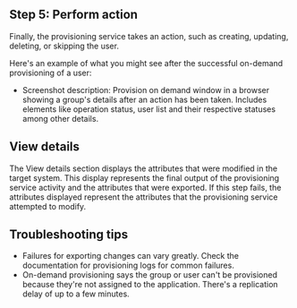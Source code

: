 ## Step 5: Perform action

Finally, the provisioning service takes an action, such as creating, updating, deleting, or skipping the user.

Here's an example of what you might see after the successful on-demand provisioning of a user:

- Screenshot description: Provision on demand window in a browser showing a group's details after an action has been taken. Includes elements like operation status, user list and their respective statuses among other details.

## View details

The View details section displays the attributes that were modified in the target system. This display represents the final output of the provisioning service activity and the attributes that were exported. If this step fails, the attributes displayed represent the attributes that the provisioning service attempted to modify.

## Troubleshooting tips

- Failures for exporting changes can vary greatly. Check the documentation for provisioning logs for common failures.
- On-demand provisioning says the group or user can't be provisioned because they're not assigned to the application. There's a replication delay of up to a few minutes.